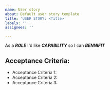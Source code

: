 ```yaml
---
name: User story
about: Default user story template
title: 'USER STORY: <Title>'
labels: ''
assignees: ''

---
```


As a ***ROLE*** I'd like ***CAPABILITY*** so I can ***BENNIFIT***

  
  ## Acceptance Criteria:
  
  - Acceptance Criteria 1:
  - Acceptance Criteria 2:
  - Acceptance Criteria 3:

